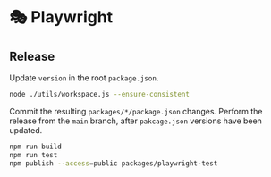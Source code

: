 # 🎭 Playwright

## Release

Update `version` in the root `package.json`.

```bash
node ./utils/workspace.js --ensure-consistent
```

Commit the resulting `packages/*/package.json` changes.
Perform the release from the `main` branch, after `pakcage.json` versions have been updated.

```bash
npm run build
npm run test
npm publish --access=public packages/playwright-test
```
